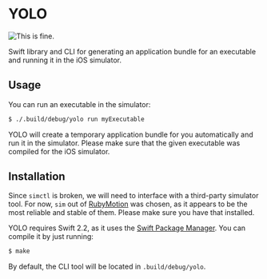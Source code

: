 # YOLO

![This is fine.](fine.png)

Swift library and CLI for generating an application bundle for an executable and running
it in the iOS simulator.

## Usage

You can run an executable in the simulator:

```bash
$ ./.build/debug/yolo run myExecutable
```

YOLO will create a temporary application bundle for you automatically and run it in the
simulator. Please make sure that the given executable was compiled for the iOS simulator.

## Installation

Since `simctl` is broken, we will need to interface with a third-party simulator tool. For
now, `sim` out of [RubyMotion][2] was chosen, as it appears to be the most reliable and
stable of them. Please make sure you have that installed.

YOLO requires Swift 2.2, as it uses the [Swift Package Manager][1]. You can compile
it by just running:

```bash
$ make
```

By default, the CLI tool will be located in `.build/debug/yolo`.

[1]: https://swift.org/package-manager/
[2]: http://www.rubymotion.com
